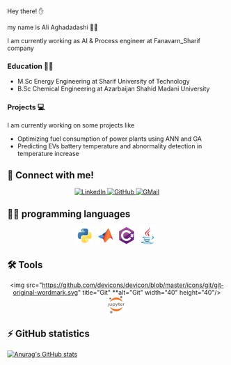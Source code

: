 Hey there! ✋

my name is Ali Aghadadashi 👷‍♂️

I am currently working as AI & Process engineer at Fanavarn_Sharif company 

### Education 🧑‍🎓
- M.Sc Energy Engineering at Sharif University of Technology
- B.Sc Chemical Engineering at Azarbaijan Shahid Madani University

### Projects 💻
I am currently working on some projects like 
- Optimizing fuel consumption of power plants using ANN and GA
- Predicting EVs battery temperature and abnormality detection in temperature increase


## :handshake: Connect with me!

<div align=center>
  <a href="https://ir.linkedin.com/in/ali-aghadadashi">
    <img src="https://img.shields.io/badge/LinkedIn-0077B5?style=for-the-badge&logo=linkedin&logoColor=white" title="LinkedIn"/>
  </a>
  <a href="https://github.com/aliagh11">
  <img src="https://img.shields.io/badge/GitHub-100000?style=for-the-badge&logo=github&logoColor=white" title="GitHub"/>
  </a>
  <a href="mailto:aliagadadashi@gmail.com">
    <img src="https://img.shields.io/badge/Gmail-D14836?style=for-the-badge&logo=gmail&logoColor=white" title="GMail"/>
  </a>
</div>


## :man_technologist: programming languages

<div align=center>
  <img src="https://github.com/devicons/devicon/blob/master/icons/python/python-original.svg" title="Python" alt="Python" width="40" height="40"/>&nbsp;
  <img src="https://github.com/devicons/devicon/blob/master/icons/matlab/matlab-original.svg" title="MATLAB" alt="MATLAB" width="40" height="40"/>&nbsp;
  <img src="https://github.com/devicons/devicon/blob/master/icons/csharp/csharp-original.svg" title="C#" alt="C#" width="40" height="40"/>&nbsp;
  <img src="https://github.com/devicons/devicon/blob/master/icons/java/java-original.svg" title="java" alt="java" width="40" height="40"/>&nbsp;
  <i class="devicon-latex-original"></i>
</div>

## :hammer_and_wrench: Tools

<div align=center>

  <img src="https://github.com/devicons/devicon/blob/master/icons/git/git-original-wordmark.svg" title="Git" **alt="Git" width="40" height="40"/>
  <img src="https://github.com/devicons/devicon/blob/master/icons/jupyter/jupyter-original-wordmark.svg" title="Jupyter" alt="Jupyter" width="40" height="40"/>&nbsp;

</div>


## ⚡ GitHub statistics

[![Anurag's GitHub stats](https://github-readme-stats.vercel.app/api?username=aliagh11&theme=dracula)](https://github.com/anuraghazra/github-readme-stats)





<!-- Resources -->
<!-- Thanks @RobPasMue -->
